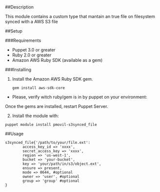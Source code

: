 ##Description

This module contains a custom type that mantain an true file on filesystem synced with a AWS S3 file

##Setup

###Requirements

* Puppet 3.0 or greater
* Ruby 2.0 or greater
* Amazon AWS Ruby SDK (available as a gem)

###Installing

1. Install the Amazon AWS Ruby SDK gem.

      `gem install aws-sdk-core`

  * Please, verify witch ruby/gem is in by puppet on your environment:

  Once the gems are installed, restart Puppet Server.
  
2. Install the module with:

~~~
puppet module install pmovil-s3synced_file
~~~

##Usage

~~~
s3synced_file{'/path/to/your/file.ext':
        access_key_id => 'xxxx',
        secret_access_key => 'xxxx',
        region => 'us-west-1',
        bucket => 'your-bucket',
        key => 'your/path/in/s3/object.ext',
        ensure => present,
        mode => 0644, #optional
        owner => 'user', #optional
        group => 'group' #optional
}
~~~
